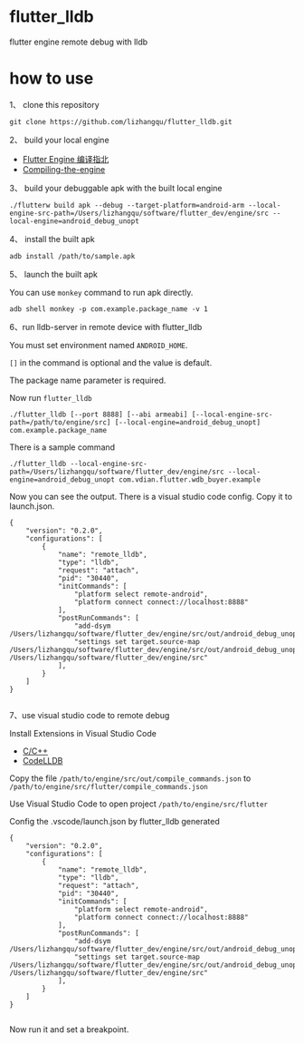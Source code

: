 # flutter_lldb
flutter engine remote debug with lldb

# how to use

1、 clone this repository

```
git clone https://github.com/lizhangqu/flutter_lldb.git
```

2、 build your local engine 

 - [Flutter Engine 编译指北](https://fucknmb.com/2019/02/26/Flutter-Engine-%E7%BC%96%E8%AF%91%E6%8C%87%E5%8C%97/)
 - [Compiling-the-engine](https://github.com/flutter/flutter/wiki/Compiling-the-engine)

3、 build your debuggable apk with the built local engine

```
./flutterw build apk --debug --target-platform=android-arm --local-engine-src-path=/Users/lizhangqu/software/flutter_dev/engine/src --local-engine=android_debug_unopt
```

4、 install the built apk

```
adb install /path/to/sample.apk
```

5、 launch the built apk

You can use `monkey` command to run apk directly.

```
adb shell monkey -p com.example.package_name -v 1
```

6、run lldb-server in remote device with flutter_lldb

You must set environment named `ANDROID_HOME`.

`[]` in the command is optional and the value is default.

The package name parameter is required.

Now run `flutter_lldb`

```
./flutter_lldb [--port 8888] [--abi armeabi] [--local-engine-src-path=/path/to/engine/src] [--local-engine=android_debug_unopt] com.example.package_name
```

There is a sample command

```
./flutter_lldb --local-engine-src-path=/Users/lizhangqu/software/flutter_dev/engine/src --local-engine=android_debug_unopt com.vdian.flutter.wdb_buyer.example
```

Now you can see the output. There is a visual studio code config. Copy it to launch.json.

```
{
    "version": "0.2.0",
    "configurations": [
        {
            "name": "remote_lldb",
            "type": "lldb",
            "request": "attach",
            "pid": "30440",
            "initCommands": [
                "platform select remote-android",
                "platform connect connect://localhost:8888"
            ],
            "postRunCommands": [
                "add-dsym /Users/lizhangqu/software/flutter_dev/engine/src/out/android_debug_unopt/libflutter.so",
                "settings set target.source-map /Users/lizhangqu/software/flutter_dev/engine/src/out/android_debug_unopt /Users/lizhangqu/software/flutter_dev/engine/src"
            ],
        }
    ]
}
    
```

7、use visual studio code to remote debug

Install Extensions in Visual Studio Code
 - [C/C++](https://marketplace.visualstudio.com/items?itemName=ms-vscode.cpptools)
 - [CodeLLDB](https://marketplace.visualstudio.com/items?itemName=vadimcn.vscode-lldb)


Copy the file `/path/to/engine/src/out/compile_commands.json` to `/path/to/engine/src/flutter/compile_commands.json`

Use Visual Studio Code to open project `/path/to/engine/src/flutter`

Config the .vscode/launch.json by flutter_lldb generated

```
{
    "version": "0.2.0",
    "configurations": [
        {
            "name": "remote_lldb",
            "type": "lldb",
            "request": "attach",
            "pid": "30440",
            "initCommands": [
                "platform select remote-android",
                "platform connect connect://localhost:8888"
            ],
            "postRunCommands": [
                "add-dsym /Users/lizhangqu/software/flutter_dev/engine/src/out/android_debug_unopt/libflutter.so",
                "settings set target.source-map /Users/lizhangqu/software/flutter_dev/engine/src/out/android_debug_unopt /Users/lizhangqu/software/flutter_dev/engine/src"
            ],
        }
    ]
}
    
```

Now run it and set a breakpoint.
